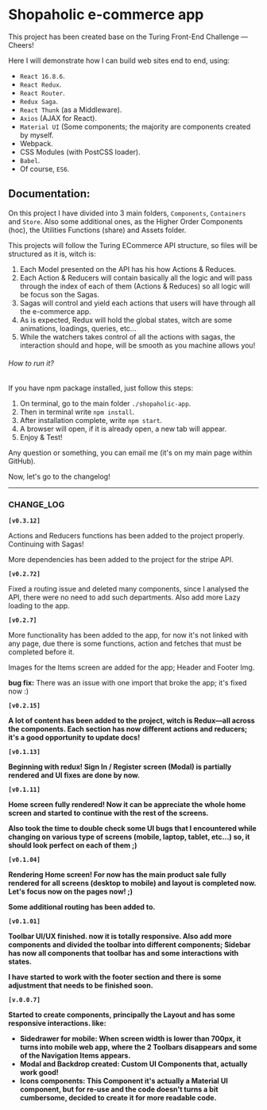 <h1> Shopaholic e-commerce app </h1>

<p> This project has been created base on the Turing Front-End Challenge –– Cheers! </p>

<p> Here I will demonstrate how I can build web sites end to end, using: </p>
<ul>
  <li><code>React 16.8.6</code>.</li>
  <li><code>React Redux</code>.</li>
  <li><code>React Router</code>.</li>
  <li><code>Redux Saga</code>.</li>
  <li><code>React Thunk</code> (as a Middleware).</li>
  <li><code>Axios</code> (AJAX for React).</li>
  <li><code>Material UI</code> (Some components; the majority are components created by myself.</li>
  <li>Webpack.</li>
  <li>CSS Modules (with PostCSS loader).</li>
  <li><code>Babel</code>.</li>
  <li>Of course, <code>ES6</code>.</li>
</ul>

<h2>Documentation:</h2>

<p>On this project I have divided into 3 main folders, <code>Components</code>, <code>Containers</code> and <code>Store</code>. Also some additional ones, as the Higher Order Components (hoc), the Utilities Functions (share) and Assets folder.</p>

<p>This projects will follow the Turing ECommerce API structure, so files will be structured as it is, witch is:</p>

<ol>
  <li>Each Model presented on the API has his how Actions & Reduces.</li>
  <li>Each Action & Reducers will contain basically all the logic and will pass through the index of each of them (Actions & Reduces) so all logic will be focus son the Sagas.</li>
  <li>Sagas will control and yield each actions that users will have through all the e-commerce app.</li>
  <li>As is expected, Redux will hold the global states, witch are some animations, loadings, queries, etc...</li>
  <li>While the watchers takes control of all the actions with sagas, the interaction should and hope, will be smooth as you machine allows you!</li>
</ol>

<h6>How to run it?</h6>

<p>If you have npm package installed, just follow this steps:</p>
<ol>
  <li>On terminal, go to the main folder <code>./shopaholic-app</code>.</li>
  <li>Then in terminal write <code>npm install</code>.</li>
  <li>After installation complete, write <code>npm start</code>.</li>
  <li>A browser will open, if it is already open, a new tab will appear.</li>
  <li>Enjoy & Test!</li>
</ol>

<p>Any question or something, you can email me (it's on my main page within GitHub).</p>

<p>Now, let's go to the changelog!</p>

<hr/>

<h3>CHANGE_LOG</h3>

<b><code>[v0.3.12]</code></b>

Actions and Reducers functions has been added to the project properly. Continuing with Sagas!

More dependencies has been added to the project for the stripe API.

<b><code>[v0.2.72]</code></b>

Fixed a routing issue and deleted many components, since I analysed the API, there were no need to add such departments. Also add more Lazy loading to the app.

<b><code>[v0.2.7]</code></b>

More functionality has been added to the app, for now it's not linked with any page, due there is some functions, action and fetches that must be completed before it.

Images for the Items screen are added for the app; Header and Footer Img.

<b>bug fix:</b> There was an issue with one import that broke the app; it's fixed now :)

<b><code>[v0.2.15]</code><b>

A lot of content has been added to the project, witch is Redux––all across the components. Each section has now different actions and reducers; it's a good opportunity to update docs!

<b><code>[v0.1.13]</code></b>

Beginning with redux! Sign In / Register screen (Modal) is partially rendered and UI fixes are done by now.

<b><code>[v0.1.11]</code></b>

Home screen fully rendered! Now it can be appreciate the whole home screen and started to continue with the rest of the screens.

Also took the time to double check some UI bugs that I encountered while changing on various type of screens (mobile, laptop, tablet, etc...) so, it should look perfect on each of them ;)

<b><code>[v0.1.04]</code></b>

Rendering Home screen! For now has the main product sale fully rendered for all screens (desktop to mobile) and layout is completed now. Let's focus now on the pages now! ;)

Some additional routing has been added to.

<b><code>[v0.1.01]</code></b>

Toolbar UI/UX finished. now it is totally responsive. Also add more components and divided the toolbar into different components; Sidebar has now all components that toolbar has and some interactions with states.

I have started to work with the footer section and there is some adjustment that needs to be finished soon.

<b><code>[v.0.0.7]</code></b>

Started to create components, principally the Layout and has some responsive interactions. like:
<ul>
  <li><b>Sidedrawer for mobile:</b> When screen width is lower than 700px, it turns into mobile web app, where the 2 Toolbars disappears and some of the Navigation Items appears.</li>
  <li><b>Modal and Backdrop created:</b> Custom UI Components that, actually work good!</li>
  <li><b>Icons components:</b> This Component it's actually a Material UI component, but for re-use and the code doesn't turns a bit cumbersome, decided to create it for more readable code.</li>
</ul>
